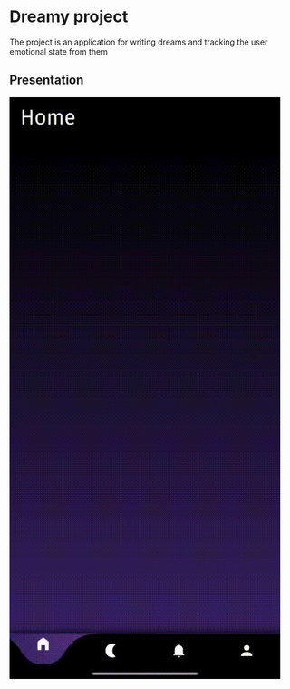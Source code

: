 # Dreamy project

The project is an application for writing dreams and tracking the user emotional state from them

## Presentation

!["First pages"](video_2024-06-02_01-03-29.gif)